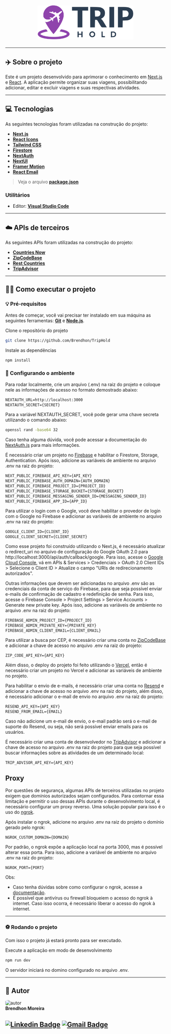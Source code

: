 <h1 align="center">
    <img src="./public/dark-logo.svg" width="300px;" alt="logo"/>
</h1>

---

## ✈️ Sobre o projeto

Este é um projeto desenvolvido para aprimorar o conhecimento em [Next.js](https://nextjs.org/) e [React](https://pt-br.reactjs.org/). A aplicação permite organizar suas viagens, possibilitando adicionar, editar e excluir viagens e suas respectivas atividades.

---

## 💻 Tecnologias

As seguintes tecnologias foram utilizadas na construção do projeto:

- **[Next.js](https://nextjs.org/)**
- **[React Icons](https://react-icons.github.io/react-icons/)**
- **[Tailwind CSS](https://tailwindcss.com/)**
- **[Firestore](https://firebase.google.com/docs/firestore)**
- **[NextAuth](https://next-auth.js.org/)**
- **[NextUI](https://nextui.org/)**
- **[Framer Motion](https://www.framer.com/motion/)**
- **[React Email](https://www.npmjs.com/package/react-email)**

> Veja o arquivo  **[package.json](https://github.com/Brendhon/TripHold/blob/main/package.json)**

### Utilitários
- Editor:  **[Visual Studio Code](https://code.visualstudio.com/)**

---

##  ☁️ APIs de terceiros

As seguintes APIs foram utilizadas na construção do projeto:

- **[Countries Now](https://countriesnow.space/)**
- **[ZipCodeBase](https://zipcodebase.com/)**
- **[Rest Countries](https://restcountries.com/)**
- **[TripAdvisor](https://www.tripadvisor.com/developers)**

---

## 👨‍💻 Como executar o projeto

### 💡 Pré-requisitos

Antes de começar, você vai precisar ter instalado em sua máquina as seguintes ferramentas:
**[Git](https://git-scm.com)** e **[Node.js](https://nodejs.org/en/)**.<br> 

Clone o repositório do projeto

```bash
git clone https://github.com/Brendhon/TripHold
```

Instale as dependências

```bash
npm install
```


### 🎲 Configurando o ambiente

Para rodar localmente, crie um arquivo (.env) na raiz do projeto e coloque nele as informações de acesso no formato demostrado abaixo: 

```
NEXTAUTH_URL=http://localhost:3000
NEXTAUTH_SECRET={SECRET}
```

Para a variável NEXTAUTH_SECRET, você pode gerar uma chave secreta utilizando o comando abaixo:

```bash
openssl rand -base64 32
```

Caso tenha alguma dúvida, você pode acessar a documentação do [NextAuth.js](https://next-auth.js.org/getting-started/introduction) para mais informações.

É necessário criar um projeto no [Firebase](https://firebase.google.com/) e habilitar o Firestore, Storage, Authentication. Após isso, adicione as variáveis de ambiente no arquivo .env na raiz do projeto: 

```
NEXT_PUBLIC_FIREBASE_API_KEY={API_KEY}
NEXT_PUBLIC_FIREBASE_AUTH_DOMAIN={AUTH_DOMAIN}
NEXT_PUBLIC_FIREBASE_PROJECT_ID={PROJECT_ID}
NEXT_PUBLIC_FIREBASE_STORAGE_BUCKET={STORAGE_BUCKET}
NEXT_PUBLIC_FIREBASE_MESSAGING_SENDER_ID={MESSAGING_SENDER_ID}
NEXT_PUBLIC_FIREBASE_APP_ID={APP_ID}
```

Para utilizar o login com o Google, você deve habilitar o provedor de login com o Google no Firebase e adicionar as variáveis de ambiente no arquivo .env na raiz do projeto:

``` 
GOOGLE_CLIENT_ID={CLIENT_ID}
GOOGLE_CLIENT_SECRET={CLIENT_SECRET}
```

Como esse projeto foi construído utilizando o Next.js, é necessário atualizar o redirect_uri no arquivo de configuração do Google OAuth 2.0 para http://localhost:3000/api/auth/callback/google. Para isso, acesse o [Google Cloud Console](https://console.cloud.google.com/), vá em APIs & Services > Credenciais > OAuth 2.0 Client IDs > Selecione o Client ID > Atualize o campo "URIs de redirecionamento autorizados". 

Outras informações que devem ser adicionadas no arquivo .env são as credenciais da conta de serviço do Firebase, para que seja possível enviar e-mails de confirmação de cadastro e redefinição de senha. Para isso, acesse o Firebase Console > Project Settings > Service Accounts > Generate new private key. Após isso, adicione as variáveis de ambiente no arquivo .env na raiz do projeto:

```
FIREBASE_ADMIN_PROJECT_ID={PROJECT_ID}
FIREBASE_ADMIN_PRIVATE_KEY={PRIVATE_KEY}
FIREBASE_ADMIN_CLIENT_EMAIL={CLIENT_EMAIL}
```

Para utilizar a busca por CEP, é necessário criar uma conta no [ZipCodeBase](https://app.zipcodebase.com/) e adicionar a chave de acesso no arquivo .env na raiz do projeto:

```
ZIP_CODE_API_KEY={API_KEY}
```

Além disso, o deploy do projeto foi feito utilizando o [Vercel](https://vercel.com/), então é necessário criar um projeto no Vercel e adicionar as variáveis de ambiente no projeto.

Para habilitar o envio de e-mails, é necessário criar uma conta no [Resend](https://resend.com/) e adicionar a chave de acesso no arquivo .env na raiz do projeto, além disso, é necessário adicionar o e-mail de envio no arquivo .env na raiz do projeto:

```
RESEND_API_KEY={API_KEY}
RESEND_FROM_EMAIL={EMAIL}
```

Caso não adicione um e-mail de envio, o e-mail padrão será o e-mail de suporte do Resend, ou seja, não será possível enviar emails para os usuários.

É necessário criar uma conta de desenvolvedor no [TripAdvisor](https://www.tripadvisor.com/developers) e adicionar a chave de acesso no arquivo .env na raiz do projeto para que seja possível buscar informações sobre as atividades de um determinado local:

```
TRIP_ADVISOR_API_KEY={API_KEY}
```

## Proxy

Por questões de segurança, algumas APIs de terceiros utilizadas no projeto exigem que domínios autorizados sejam configurados. Para contornar essa limitação e permitir o uso dessas APIs durante o desenvolvimento local, é necessário configurar um proxy reverso. Uma solução popular para isso é o uso do [ngrok](https://ngrok.com/). 

Após instalar o ngrok, adicione no arquivo .env na raiz do projeto o domínio gerado pelo ngrok:

```
NGROK_CUSTOM_DOMAIN={DOMAIN}
```

Por padrão, o ngrok expõe a aplicação local na porta 3000, mas é possível alterar essa porta. Para isso, adicione a variável de ambiente no arquivo .env na raiz do projeto:

```
NGROK_PORT={PORT}
```

Obs: 
- Caso tenha dúvidas sobre como configurar o ngrok, acesse a [documentação](https://ngrok.com/docs).
- É possível que antivírus ou firewall bloqueiem o acesso do ngrok à internet. Caso isso ocorra, é necessário liberar o acesso do ngrok à internet.

---

### ⚽ Rodando o projeto 


Com isso o projeto já estará pronto para ser executado.

Execute a aplicação em modo de desenvolvimento

```bash
npm run dev
```

O servidor iniciará no domino configurado no arquivo .env.

---

## 👥 Autor
<img style="border-radius: 20%;" src="https://avatars1.githubusercontent.com/u/52840078?s=400&u=67bc81db89b5abf12cf592e0c610426afd3a02f4&v=4" width="120px;" alt="autor"/><br>
**Brendhon Moreira**

[![Linkedin Badge](https://img.shields.io/badge/-Brendhon-blue?style=flat-square&logo=Linkedin&logoColor=white&link=https://www.linkedin.com/in/brendhon-moreira)](https://www.linkedin.com/in/brendhon-moreira)
[![Gmail Badge](https://img.shields.io/badge/-brendhon.e.c.m@gmail.com-c14438?style=flat-square&logo=Gmail&logoColor=white&link=mailto:brendhon.e.c.m@gmail.com)](mailto:brendhon.e.c.m@gmail.com)
---
